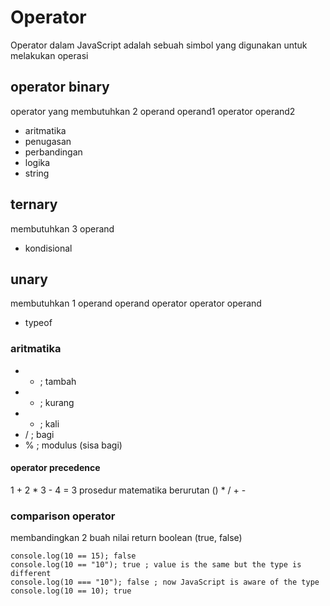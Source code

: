 # Operator
Operator dalam JavaScript adalah sebuah simbol yang digunakan untuk melakukan operasi

## operator binary
operator yang membutuhkan 2 operand
operand1 operator operand2
- aritmatika
- penugasan
- perbandingan
- logika
- string

## ternary
membutuhkan 3 operand
- kondisional

## unary
membutuhkan 1 operand
operand operator
operator operand
- typeof

### aritmatika
- + ; tambah
- - ; kurang
- * ; kali
- / ; bagi
- % ; modulus (sisa bagi)

#### operator precedence
1 + 2 * 3 - 4 = 3
prosedur matematika berurutan () * / + -

### comparison operator
membandingkan 2 buah nilai return boolean (true, false)

    console.log(10 == 15); false
    console.log(10 == "10"); true ; value is the same but the type is different
    console.log(10 === "10"); false ; now JavaScript is aware of the type
    console.log(10 == 10); true
